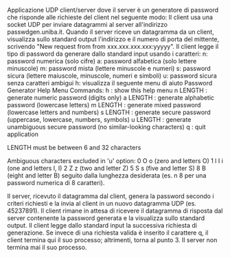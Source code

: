 Applicazione UDP client/server dove il server è un generatore di password che risponde alle richieste del client nel seguente modo:
Il client usa una socket UDP per inviare datagrammi al server all'indirizzo passwdgen.uniba.it.
Quando il server riceve un datagramma da un client, visualizza sullo standard output l'indirizzo e il numero di porta del mittente, scrivendo "New request from from xxx.xxx.xxx.xxx:yyyyy".
Il client legge il tipo di password da generare dallo standard input usando i caratteri:
n: password numerica (solo cifre)
a: password alfabetica (solo lettere minuscole)
m: password mista (lettere minuscole e numeri)
s: password sicura (lettere maiuscole, minuscole, numeri e simboli)
u: password sicura senza caratteri ambigui
h: visualizza il seguente menu di aiuto
 Password Generator Help Menu
 Commands:
 h        : show this help menu
 n LENGTH : generate numeric password (digits only)
 a LENGTH : generate alphabetic password (lowercase letters)
 m LENGTH : generate mixed password (lowercase letters and numbers)
 s LENGTH : generate secure password (uppercase, lowercase, numbers, symbols)
 u LENGTH : generate unambiguous secure password (no similar-looking characters)
 q        : quit application

 LENGTH must be between 6 and 32 characters

 Ambiguous characters excluded in 'u' option:
 0 O o (zero and letters O)
 1 l I i (one and letters l, I)
 2 Z z (two and letter Z)
 5 S s (five and letter S)
 8 B (eight and letter B)
seguito dalla lunghezza desiderata (es. n 8 per una password numerica di 8 caratteri).

Il server, ricevuto il datagramma dal client, genera la password secondo i criteri richiesti e la invia al client in un nuovo datagramma UDP (es. 45237891).
Il client rimane in attesa di ricevere il datagramma di risposta dal server contenente la password generata e la visualizza sullo standard output.
Il client legge dallo standard input la successiva richiesta di generazione.
Se invece di una richiesta valida è inserito il carattere q, il client termina qui il suo processo; altrimenti, torna al punto 3.
Il server non termina mai il suo processo.
